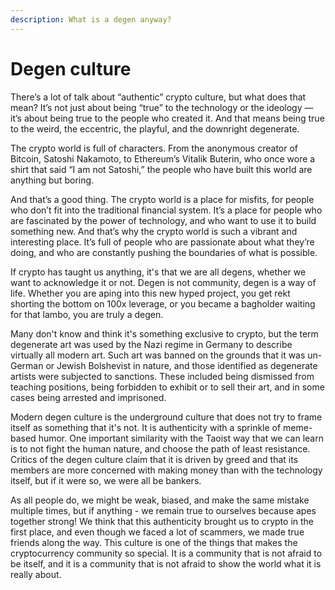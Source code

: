 ```yaml
---
description: What is a degen anyway?
---
```


# Degen culture

There’s a lot of talk about “authentic” crypto culture, but what does that mean? It’s not just about being “true” to the technology or the ideology — it’s about being true to the people who created it. And that means being true to the weird, the eccentric, the playful, and the downright degenerate.

The crypto world is full of characters. From the anonymous creator of Bitcoin, Satoshi Nakamoto, to Ethereum’s Vitalik Buterin, who once wore a shirt that said “I am not Satoshi,” the people who have built this world are anything but boring.

And that’s a good thing. The crypto world is a place for misfits, for people who don’t fit into the traditional financial system. It’s a place for people who are fascinated by the power of technology, and who want to use it to build something new. And that’s why the crypto world is such a vibrant and interesting place. It’s full of people who are passionate about what they’re doing, and who are constantly pushing the boundaries of what is possible.

If crypto has taught us anything, it's that we are all degens, whether we want to acknowledge it or not. Degen is not community, degen is a way of life. Whether you are aping into this new hyped project, you get rekt shorting the bottom on 100x leverage, or you became a bagholder waiting for that lambo, you are truly a degen.&#x20;

Many don't know and think it's something exclusive to crypto, but the term degenerate art was used by the Nazi regime in Germany to describe virtually all modern art. Such art was banned on the grounds that it was un-German or Jewish Bolshevist in nature, and those identified as degenerate artists were subjected to sanctions. These included being dismissed from teaching positions, being forbidden to exhibit or to sell their art, and in some cases being arrested and imprisoned.&#x20;

Modern degen culture is the underground culture that does not try to frame itself as something that it's not. It is authenticity with a sprinkle of meme-based humor. One important similarity with the Taoist way that we can learn is to not fight the human nature, and choose the path of least resistance. Critics of the degen culture claim that it is driven by greed and that its members are more concerned with making money than with the technology itself, but if it were so, we were all be bankers.

As all people do, we might be weak, biased, and make the same mistake multiple times, but if anything - we remain true to ourselves because apes together strong! We think that this authenticity brought us to crypto in the first place, and even though we faced a lot of scammers, we made true friends along the way. This culture is one of the things that makes the cryptocurrency community so special. It is a community that is not afraid to be itself, and it is a community that is not afraid to show the world what it is really about.

